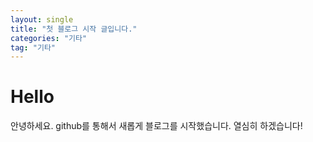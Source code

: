 ```yaml
---
layout: single
title: "첫 블로그 시작 글입니다."
categories: "기타"
tag: "기타"
---
```


# Hello
안녕하세요. github를 통해서 새롭게 블로그를 시작했습니다.
열심히 하겠습니다!

